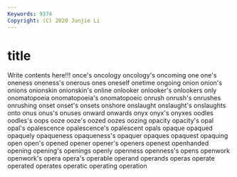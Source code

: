 ```yaml
---
Keywords: 9374
Copyright: (C) 2020 Junjie Li
---
```


# title

Write contents here!!!
once's 
oncology
oncology's 
oncoming 
one 
one's 
oneness 
oneness's 
onerous 
ones 
oneself 
onetime
ongoing 
onion 
onion's 
onions 
onionskin 
onionskin's 
online 
onlooker 
onlooker's 
onlookers
only 
onomatopoeia 
onomatopoeia's 
onomatopoeic 
onrush 
onrush's 
onrushes 
onrushing 
onset 
onset's
onsets 
onshore 
onslaught 
onslaught's 
onslaughts 
onto 
onus 
onus's 
onuses 
onward
onwards 
onyx 
onyx's 
onyxes 
oodles 
oodles's 
oops 
ooze 
ooze's 
oozed
oozes 
oozing 
opacity 
opacity's 
opal 
opal's 
opalescence 
opalescence's 
opalescent 
opals
opaque 
opaqued 
opaquely 
opaqueness 
opaqueness's 
opaquer 
opaques 
opaquest 
opaquing 
open
open's 
opened 
opener 
opener's 
openers 
openest 
openhanded 
opening 
opening's 
openings
openly 
openness 
openness's 
opens 
openwork 
openwork's 
opera 
opera's 
operable 
operand
operands 
operas 
operate 
operated 
operates 
operatic 
operating 
operation 
